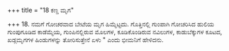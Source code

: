 +++
title = "18 ಕಣ್ಡ ಮೃಗ"

+++
18. ನಮಗೆ ಗೋಚರವಾದ ಬೇಟೆಯ ಮೃಗ ಹಿಮ್ಮೆಟ್ಟದು. ಗೊತ್ತಿನಲ್ಲಿ ಗುಂಪಾಗಿ ಗೋಚರಿಸಿದ ಹುಲಿಯ ಗುಂಪುಗೂಡಿದ ಕಾಡೆಮ್ಮೆಯ, ಗುಂಪಿನಲ್ಲಿರುವ ಮೊಲಗಳ, ಕೂಡಿಕೊಂಡಿರುವ ನವಿಲುಗಳ, ಕಾಡುಬೆಕ್ಕುಗಳ ಕೂಟದ, ಖಡ್ಗಮೃಗಗಳ ಹಿಂಡುಗಳನ್ನು ತೋರಿಸುತ್ತೇನೆ ಏಳು " ಎಂದು ಭೀಮನಿಗೆ ಹೇಳಿದನು.